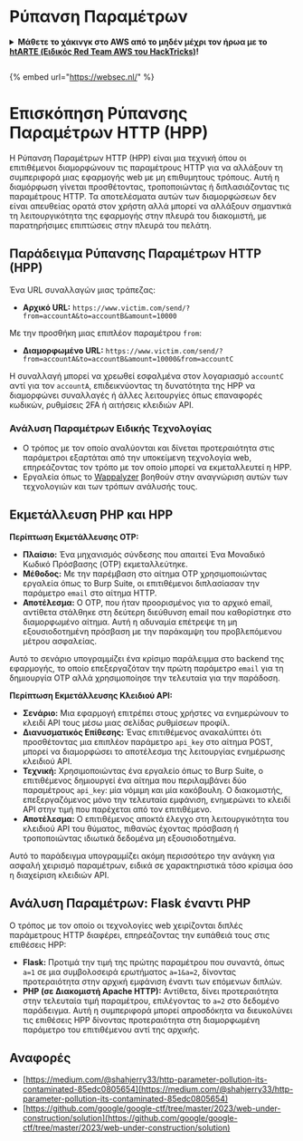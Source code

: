 # Ρύπανση Παραμέτρων

<details>

<summary><strong>Μάθετε το χάκινγκ στο AWS από το μηδέν μέχρι τον ήρωα με το</strong> <a href="https://training.hacktricks.xyz/courses/arte"><strong>htARTE (Ειδικός Red Team AWS του HackTricks)</strong></a><strong>!</strong></summary>

Άλλοι τρόποι υποστήριξης του HackTricks:

* Αν θέλετε να δείτε την **εταιρεία σας διαφημισμένη στο HackTricks** ή να **κατεβάσετε το HackTricks σε μορφή PDF** ελέγξτε τα [**ΣΧΕΔΙΑ ΣΥΝΔΡΟΜΗΣ**](https://github.com/sponsors/carlospolop)!
* Αποκτήστε το [**επίσημο PEASS & HackTricks swag**](https://peass.creator-spring.com)
* Ανακαλύψτε [**την Οικογένεια PEASS**](https://opensea.io/collection/the-peass-family), τη συλλογή μας από αποκλειστικά [**NFTs**](https://opensea.io/collection/the-peass-family)
* **Εγγραφείτε** στην 💬 [**ομάδα Discord**](https://discord.gg/hRep4RUj7f) ή στην [**ομάδα τηλεγραφήματος**](https://t.me/peass) ή **ακολουθήστε** μας στο **Twitter** 🐦 [**@carlospolopm**](https://twitter.com/hacktricks_live)**.**
* **Μοιραστείτε τα χάκινγκ κόλπα σας υποβάλλοντας PRs** στα [**HackTricks**](https://github.com/carlospolop/hacktricks) και [**HackTricks Cloud**](https://github.com/carlospolop/hacktricks-cloud) αποθετήρια του github.

</details>

<figure><img src="https://pentest.eu/RENDER_WebSec_10fps_21sec_9MB_29042024.gif" alt=""><figcaption></figcaption></figure>

{% embed url="https://websec.nl/" %}


# Επισκόπηση Ρύπανσης Παραμέτρων HTTP (HPP)

Η Ρύπανση Παραμέτρων HTTP (HPP) είναι μια τεχνική όπου οι επιτιθέμενοι διαμορφώνουν τις παραμέτρους HTTP για να αλλάξουν τη συμπεριφορά μιας εφαρμογής web με μη επιθυμητους τρόπους. Αυτή η διαμόρφωση γίνεται προσθέτοντας, τροποποιώντας ή διπλασιάζοντας τις παραμέτρους HTTP. Τα αποτελέσματα αυτών των διαμορφώσεων δεν είναι απευθείας ορατά στον χρήστη αλλά μπορεί να αλλάξουν σημαντικά τη λειτουργικότητα της εφαρμογής στην πλευρά του διακομιστή, με παρατηρήσιμες επιπτώσεις στην πλευρά του πελάτη.

## Παράδειγμα Ρύπανσης Παραμέτρων HTTP (HPP)

Ένα URL συναλλαγών μιας τράπεζας:

- **Αρχικό URL:** `https://www.victim.com/send/?from=accountA&to=accountB&amount=10000`

Με την προσθήκη μιας επιπλέον παραμέτρου `from`:

- **Διαμορφωμένο URL:** `https://www.victim.com/send/?from=accountA&to=accountB&amount=10000&from=accountC`

Η συναλλαγή μπορεί να χρεωθεί εσφαλμένα στον λογαριασμό `accountC` αντί για τον `accountA`, επιδεικνύοντας τη δυνατότητα της HPP να διαμορφώνει συναλλαγές ή άλλες λειτουργίες όπως επαναφορές κωδικών, ρυθμίσεις 2FA ή αιτήσεις κλειδιών API.

### **Ανάλυση Παραμέτρων Ειδικής Τεχνολογίας**

- Ο τρόπος με τον οποίο αναλύονται και δίνεται προτεραιότητα στις παράμετροι εξαρτάται από την υποκείμενη τεχνολογία web, επηρεάζοντας τον τρόπο με τον οποίο μπορεί να εκμεταλλευτεί η HPP.
- Εργαλεία όπως το [Wappalyzer](https://addons.mozilla.org/en-US/firefox/addon/wappalyzer/) βοηθούν στην αναγνώριση αυτών των τεχνολογιών και των τρόπων ανάλυσής τους.

## Εκμετάλλευση PHP και HPP

**Περίπτωση Εκμετάλλευσης OTP:**

- **Πλαίσιο:** Ένα μηχανισμός σύνδεσης που απαιτεί Ένα Μοναδικό Κωδικό Πρόσβασης (OTP) εκμεταλλεύτηκε.
- **Μέθοδος:** Με την παρέμβαση στο αίτημα OTP χρησιμοποιώντας εργαλεία όπως το Burp Suite, οι επιτιθέμενοι διπλασίασαν την παράμετρο `email` στο αίτημα HTTP.
- **Αποτέλεσμα:** Ο OTP, που ήταν προορισμένος για το αρχικό email, αντίθετα στάλθηκε στη δεύτερη διεύθυνση email που καθορίστηκε στο διαμορφωμένο αίτημα. Αυτή η αδυναμία επέτρεψε τη μη εξουσιοδοτημένη πρόσβαση με την παράκαμψη του προβλεπόμενου μέτρου ασφαλείας.

Αυτό το σενάριο υπογραμμίζει ένα κρίσιμο παράλειμμα στο backend της εφαρμογής, το οποίο επεξεργαζόταν την πρώτη παράμετρο `email` για τη δημιουργία OTP αλλά χρησιμοποίησε την τελευταία για την παράδοση.

**Περίπτωση Εκμετάλλευσης Κλειδιού API:**

- **Σενάριο:** Μια εφαρμογή επιτρέπει στους χρήστες να ενημερώνουν το κλειδί API τους μέσω μιας σελίδας ρυθμίσεων προφίλ.
- **Διανυσματικός Επίθεσης:** Ένας επιτιθέμενος ανακαλύπτει ότι προσθέτοντας μια επιπλέον παράμετρο `api_key` στο αίτημα POST, μπορεί να διαμορφώσει το αποτέλεσμα της λειτουργίας ενημέρωσης κλειδιού API.
- **Τεχνική:** Χρησιμοποιώντας ένα εργαλείο όπως το Burp Suite, ο επιτιθέμενος δημιουργεί ένα αίτημα που περιλαμβάνει δύο παραμέτρους `api_key`: μία νόμιμη και μία κακόβουλη. Ο διακομιστής, επεξεργαζόμενος μόνο την τελευταία εμφάνιση, ενημερώνει το κλειδί API στην τιμή που παρέχεται από τον επιτιθέμενο.
- **Αποτέλεσμα:** Ο επιτιθέμενος αποκτά έλεγχο στη λειτουργικότητα του κλειδιού API του θύματος, πιθανώς έχοντας πρόσβαση ή τροποποιώντας ιδιωτικά δεδομένα μη εξουσιοδοτημένα.

Αυτό το παράδειγμα υπογραμμίζει ακόμη περισσότερο την ανάγκη για ασφαλή χειρισμό παραμέτρων, ειδικά σε χαρακτηριστικά τόσο κρίσιμα όσο η διαχείριση κλειδιών API.

## Ανάλυση Παραμέτρων: Flask έναντι PHP

Ο τρόπος με τον οποίο οι τεχνολογίες web χειρίζονται διπλές παράμετρους HTTP διαφέρει, επηρεάζοντας την ευπάθειά τους στις επιθέσεις HPP:

- **Flask:** Προτιμά την τιμή της πρώτης παραμέτρου που συναντά, όπως `a=1` σε μια συμβολοσειρά ερωτήματος `a=1&a=2`, δίνοντας προτεραιότητα στην αρχική εμφάνιση έναντι των επόμενων διπλών.
- **PHP (σε Διακομιστή Apache HTTP):** Αντίθετα, δίνει προτεραιότητα στην τελευταία τιμή παραμέτρου, επιλέγοντας το `a=2` στο δεδομένο παράδειγμα. Αυτή η συμπεριφορά μπορεί απροσδόκητα να διευκολύνει τις επιθέσεις HPP δίνοντας προτεραιότητα στη διαμορφωμένη παράμετρο του επιτιθέμενου αντί της αρχικής.

## Αναφορές
* [https://medium.com/@shahjerry33/http-parameter-pollution-its-contaminated-85edc0805654](https://medium.com/@shahjerry33/http-parameter-pollution-its-contaminated-85edc0805654)
* [https://github.com/google/google-ctf/tree/master/2023/web-under-construction/solution](https://github.com/google/google-ctf/tree/master/2023/web-under-construction/solution)

<figure><img src="https://pentest.eu/RENDER_WebSec_10fps_21sec_9MB_29042024
